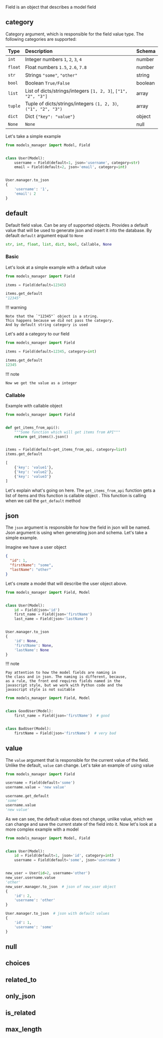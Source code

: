 Field is an object that describes a model field

category
---

Category argument, which is responsible for the field value type. The following categories are supported:

| Type          | Description                          | Schema |
| :-------------| :----------------------------------- | :----- |
| `int`         | Integer numbers `1`, `2`, `3`, `4`  | number |
| `float`       | Float numbers `1.5`, `2.6`, `7.8` | number |
| `str`         | Strings `"some"`, `"other"` | string |
| `bool`        | Boolean `True/False` | boolean |
| `list`        | List of dicts/strings/integers `[1, 2, 3]`, `["1", "2", "3"]` | array |
| `tuple`       | Tuple of dicts/strings/integers `(1, 2, 3)`, `("1", "2", "3")` | array |
| `dict`        | Dict `{"key": "value"}` | object |
| `None`        | `None` | null |

Let's take a simple example

```python
from models_manager import Model, Field


class User(Model):
    username = Field(default=1, json='username', category=str)
    email = Field(default=2, json='email', category=int)


User.manager.to_json
{
    'username': '1',
    'email': 2
}
```

default
---
Default field value. Can be any of supported objects. Provides a default value that will be used to generate json and
insert it into the database. By default `default` argument equal to `None`

```python
str, int, float, list, dict, bool, Callable, None
```

### **Basic**

Let's look at a simple example with a default value

```python
from models_manager import Field

items = Field(default=12345)

items.get_default
"12345"
```

!!! warning

    Note that the `"12345"` object is a string. 
    This happens because we did not pass the category. 
    And by default string category is used

Let's add a category to our field

```python
from models_manager import Field

items = Field(default=12345, category=int)

items.get_default
12345
```

!!! note

    Now we get the value as a integer

### **Callable**

Example with callable object

```python
from models_manager import Field


def get_items_from_api():
    """Some function which will get items from API"""
    return get_items().json()


items = Field(default=get_items_from_api, category=list)
items.get_default

[
    {'key': 'value1'},
    {'key': 'value2'},
    {'key': 'value3'}
]
```

Let's explain what's going on here. The `get_items_from_api` function gets a list of items and this function is callable
object . This function is calling when we call the `get_default` method


json
---
The `json` argument is responsible for how the field in json will be named. Json argument is using when generating json
and schema. Let's take a simple example.

Imagine we have a user object

```json
{
  "id": 1,
  "firstName": "some",
  "lastName": "other"
}
```

Let's create a model that will describe the user object above.

```python
from models_manager import Field, Model


class User(Model):
    id = Field(json='id')
    first_name = Field(json='firstName')
    last_name = Field(json='lastName')


User.manager.to_json
{
    'id': None,
    'firstName': None,
    'lastName': None
}
```

!!! note

    Pay attention to how the model fields are naming in 
    the class and in json. The naming is different, because, 
    as a rule, the front end requires fields named in the 
    javascript style, but we work with Python code and the 
    javascript style is not suitable

```python
from models_manager import Field, Model


class GoodUser(Model):
    first_name = Field(json='firstName')  # good


class BadUser(Model):
    firstName = Field(json='firstName')  # very bad
```

value
---
The `value` argument that is responsible for the current value of the field. Unlike the default, `value` can change.
Let's take an example of using value

```python
from models_manager import Field

username = Field(default='some')
username.value = 'new value'

username.get_default
'some'
username.value
'new value'
```

As we can see, the default value does not change, unlike value, which we can change and save the current state of the
field into it. Now let's look at a more complex example with a model

```python
from models_manager import Model, Field


class User(Model):
    id = Field(default=1, json='id', category=int)
    username = Field(default='some', json='username')


new_user = User(id=2, username='other')
new_user.username.value
'other'
new_user.manager.to_json  # json of new_user object
{
    'id': 2,
    'username': 'other'
}

User.manager.to_json  # json with default values
{
    'id': 1,
    'username': 'some'
}
```

null
---

choices
---

related_to
---

only_json
---

is_related
---

max_length
---

